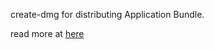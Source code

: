 create-dmg for distributing Application Bundle.

read more at [here](http://stackoverflow.com/questions/96882/how-do-i-create-a-nice-looking-dmg-for-mac-os-x-using-command-line-tools)
